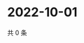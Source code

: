 # 2022-10-01

共 0 条

<!-- BEGIN WEIBO -->
<!-- 最后更新时间 Sat Oct 01 2022 02:11:41 GMT+0800 (China Standard Time) -->

<!-- END WEIBO -->
